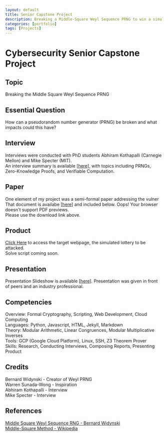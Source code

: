 ```yaml
---
layout: default
title: Senior Capstone Project
description: Breaking a Middle-Square Weyl Sequence PRNG to win a simulated lottery
categories: [portfolio]
tags: [Projects]
---
```


# Cybersecurity Senior Capstone Project

## Topic

Breaking the Middle Square Weyl Sequence PRNG

## Essential Question

How can a pseudorandom number generator (PRNG) be broken and what impacts could this have?

## Interview

Interviews were conducted with PhD students Abhiram Kothapalli (Carnegie Mellon) and Mike Specter (MIT).\
An interview summary is available \[[here](https://aself3-files.adrianself.me/Cybersecurity_Senior_Capstone/InterviewSummary.pdf)\], with topics including PRNGs, Zero-Knowledge Proofs, and Verifiable Computation.

## Paper

One element of my project was a semi-formal paper addressing the vulner\
That document is availabe \[[here](https://aself3-files.adrianself.me/Cybersecurity_Senior_Capstone/Senior_Capstone_Finished.pdf)\] and included below.
<object data="https://aself3-files.adrianself.me/Cybersecurity_Senior_Capstone/Senior_Capstone_Finished.pdf" type="application/pdf" height="600px" width="100%">
    Oops! Your browser doesn't support PDF previews.<br>
    Please use the download link above.
</object>

## Product

[Click Here](/2020/10/16/capstone-demo.html) to access the target webpage, the simulated lottery to be attacked.
<br>
Solve script coming soon.

## Presentation

Presentation Slideshow is available \[[here](https://aself3-files.adrianself.me/Cybersecurity_Senior_Capstone/CapstoneSlides.pdf)\]. Presentation was given in front of peers and an industry professional.

## Competencies

Overview: Formal Cryptography, Scripting, Web Development, Cloud Computing
<br>
Languages: Python, Javascript, HTML, Jekyll, Markdown
<br>
Theory: Modular Arithmetic, Linear Congruences, Modular Multiplicative Inverses
<br>
Tools: GCP (Google Cloud Platform), Linux, SSH, Z3 Theorem Prover
<br>
Skills: Research, Conducting Interviews, Composing Reports, Presenting Product

## Credits

Bernard Widynski - Creator of Weyl PRNG\
Warren Sunada-Wong - Inspiration\
Abhiram Kothapalli - Interview\
Mike Specter - Interview

## References

[Middle Square Weyl Sequence RNG - Bernard Widynski](https://arxiv.org/pdf/1704.00358.pdf)\
[Middle-Square Method - Wikipedia](https://en.wikipedia.org/wiki/Middle-square_method#Middle_Square_Weyl_Sequence_PRNG)
